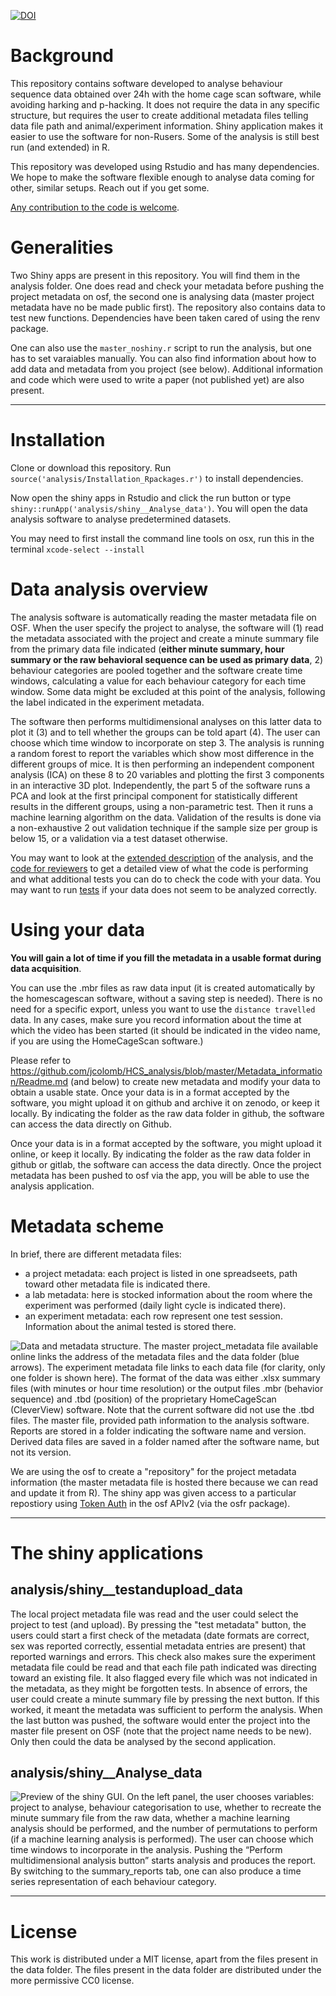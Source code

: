 [![DOI](https://zenodo.org/badge/DOI/10.5281/zenodo.1162739.svg)](https://doi.org/10.5281/zenodo.1162739)


# Background

This repository contains software developed to analyse behaviour sequence data obtained over 24h with the home cage scan software, while avoiding harking and p-hacking. It does not require the data in any specific structure, but requires the user to create additional metadata files telling data file path and animal/experiment information. Shiny application makes it easier to use the software for non-Rusers. Some of the analysis is still best run (and extended) in R.

This repository was developed using Rstudio and has many dependencies. We hope to make the software flexible enough to analyse data coming for other, similar setups. Reach out if you get some.

[Any contribution to the code is welcome](.github/CONTRIBUTING.md).



# Generalities

Two Shiny apps are present in this repository. You will find them in the analysis folder. One does read and check your metadata before pushing the project metadata on osf, the second one is analysing data (master project metadata have no be made public first). The repository also contains data to test new functions. Dependencies have been taken cared of using the renv package.

One can also use the `master_noshiny.r` script to run the analysis, but one has to set varaiables manually.
You can also find information about how to add data and metadata from you project (see below).  Additional information and code which were used to write a paper (not published yet) are also present.

---


# Installation

Clone or download this repository. Run `source('analysis/Installation_Rpackages.r')` to install dependencies.

Now open the shiny apps in Rstudio and click the run button or type `shiny::runApp('analysis/shiny__Analyse_data')`. You will open the data analysis software to analyse predetermined datasets.

You may need to first install the command line tools on osx, run this in the terminal
   ` xcode-select --install  `

# Data analysis overview

The analysis software is automatically reading the master metadata file on OSF. When the user specify the project to analyse, the software will (1) read the metadata associated with the project and create a minute summary file from the primary data file indicated (**either minute summary, hour summary or the raw behavioral sequence can be used as primary data**, 2) behaviour categories are pooled together and the software create time windows, calculating a value for each behaviour category for each time window. Some data might be excluded at this point of the analysis, following the label indicated in the experiment metadata. 

The software then performs multidimensional analyses on this latter data to plot it (3) and to tell whether the groups can be told apart (4). The user can choose which time window to incorporate on step 3. The analysis is running a random forest to report the variables which show most difference in the different groups of mice. It is then performing an independent component analysis (ICA) on these 8 to 20 variables and plotting the first 3 components in an interactive 3D plot. Independently, the part 5 of the software runs a PCA and look at the first principal component for statistically different results in the different groups, using a non-parametric test. Then it runs a machine learning algorithm on the data. Validation of the results is done via a non-exhaustive 2 out validation technique if the sample size per group is below 15, or a validation via a test dataset otherwise.

You may want to look at the [extended description](analysis_details.md) of the analysis, and the [code for reviewers](analysis/reviews_and_tests.r) to get a detailed view of what the code is performing and what additional tests you can do to check the code with your data. You may want to run [tests](analysis/Rcode/tests/testthat/test.r) if your data does not seem to be analyzed correctly.

# Using your data

**You will gain a lot of time if you fill the metadata in a usable format during data acquisition**. 

You can use the .mbr files as raw data input (it is created automatically by the homescagescan software, without a saving step is needed). There is no need for a specific export, unless you want to use the `distance travelled` data. In any cases, make sure you record information about the time at which the video has been started (it should be indicated in the video name, if you are using the HomeCageScan software.) 


Please refer to https://github.com/jcolomb/HCS_analysis/blob/master/Metadata_information/Readme.md (and below) to create new metadata and modify your data to obtain a usable state. Once your data is in a format accepted by the software, you might upload it on github and archive it on zenodo, or keep it locally. By indicating the folder as the raw data folder in github, the software can access the data directly on Github.


Once your data is in a format accepted by the software, you might upload it online, or keep it locally. By indicating the folder as the raw data folder in github or gitlab, the software can access the data directly. Once the project metadata has been pushed to osf via the app, you will be able to use the analysis application.

# Metadata scheme

 In brief, there are different metadata files:

- a project metadata: each project is listed in one spreadseets, path toward other metadata file is indicated there.
- a lab metadata: here is stocked information about the room where the experiment was performed (daily light cycle is indicated there).
- an experiment metadata: each row represent one test session. Information about the animal tested is stored there.


![Data and metadata structure. The master project_metadata file available online links the address of the metadata files and the data folder (blue arrows). The experiment metadata file links to each data file (for clarity, only one folder is shown here). The format of the data was either .xlsx summary files (with minutes or hour time resolution) or the output files .mbr (behavior sequence) and .tbd (position) of the proprietary HomeCageScan (CleverView) software. Note that the current software did not use the .tbd files. The master file, provided path information to the analysis software. Reports are stored in a folder indicating the software name and version. Derived data files are saved in a folder named after the software name, but not its version.
](paperfigure/tree-1.png)

We are using the osf to create a "repository" for the project metadata information (the master metadata file is hosted there because we can read and update it from R). The shiny app was given access to a particular repostiory using [Token Auth](https://cran.r-project.org/web/packages/osfr/vignettes/auth.html) in the osf APIv2 (via the osfr package).

---



# The shiny applications

## analysis/shiny__testandupload_data

The local project metadata file was read and the user could select the project to test (and upload). By pressing the "test metadata" button, the users could start a first check of the metadata (date formats are correct, sex was reported correctly, essential metadata entries are present) that reported warnings and errors. This check also makes sure the experiment metadata file could be read and that each file path indicated was directing toward an existing file. It also flagged every file which was not indicated in the metadata, as they might be forgotten tests.
In absence of errors, the user could create a minute summary file by pressing the next button. If this worked, it meant the metadata was sufficient to perform the analysis. When the last button was pushed, the software would enter the project into the master file present on OSF (note that the project name needs to be new).
 Only then could the data be analysed by the second application.
 
## analysis/shiny__Analyse_data

![Preview of the shiny GUI. On the left panel, the user chooses variables: project to analyse, behaviour categorisation to use, whether to recreate the minute summary file from the raw data, whether a machine learning analysis should be performed, and the number of permutations to perform (if a machine learning analysis is performed). The user can choose which time windows to incorporate in the analysis. Pushing the “Perform multidimensional analysis button” starts analysis and produces the report. By switching to the summary_reports tab, one can also produce a time series representation of each behaviour category. 
](paperfigure/shinyview.png)

---
 



# License
This work is distributed under a MIT license, apart from the files present in the data folder.
The files present in the data folder are distributed under the more permissive CC0 license.

